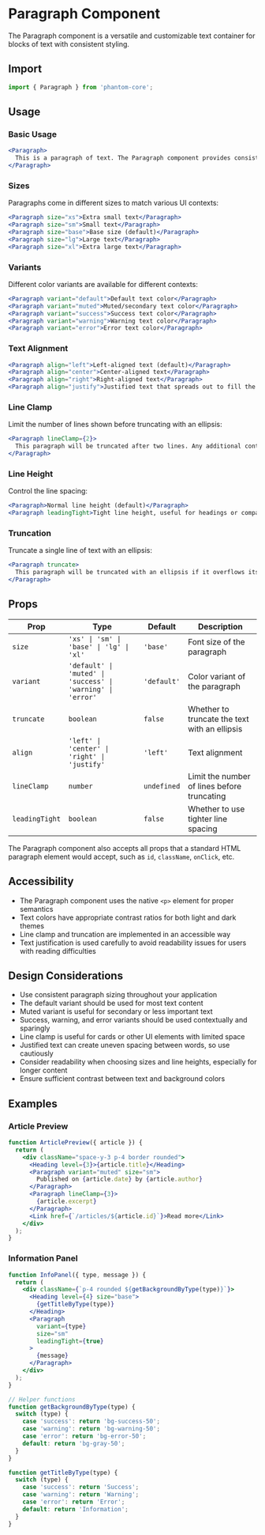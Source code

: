 # Paragraph Component

The Paragraph component is a versatile and customizable text container for blocks of text with consistent styling.

## Import

```jsx
import { Paragraph } from 'phantom-core';
```

## Usage

### Basic Usage

```jsx
<Paragraph>
  This is a paragraph of text. The Paragraph component provides consistent styling for blocks of text content throughout the application.
</Paragraph>
```

### Sizes

Paragraphs come in different sizes to match various UI contexts:

```jsx
<Paragraph size="xs">Extra small text</Paragraph>
<Paragraph size="sm">Small text</Paragraph>
<Paragraph size="base">Base size (default)</Paragraph>
<Paragraph size="lg">Large text</Paragraph>
<Paragraph size="xl">Extra large text</Paragraph>
```

### Variants

Different color variants are available for different contexts:

```jsx
<Paragraph variant="default">Default text color</Paragraph>
<Paragraph variant="muted">Muted/secondary text color</Paragraph>
<Paragraph variant="success">Success text color</Paragraph>
<Paragraph variant="warning">Warning text color</Paragraph>
<Paragraph variant="error">Error text color</Paragraph>
```

### Text Alignment

```jsx
<Paragraph align="left">Left-aligned text (default)</Paragraph>
<Paragraph align="center">Center-aligned text</Paragraph>
<Paragraph align="right">Right-aligned text</Paragraph>
<Paragraph align="justify">Justified text that spreads out to fill the width of its container</Paragraph>
```

### Line Clamp

Limit the number of lines shown before truncating with an ellipsis:

```jsx
<Paragraph lineClamp={2}>
  This paragraph will be truncated after two lines. Any additional content beyond the second line will not be displayed and an ellipsis will be shown to indicate that there is more content that is not visible.
</Paragraph>
```

### Line Height

Control the line spacing:

```jsx
<Paragraph>Normal line height (default)</Paragraph>
<Paragraph leadingTight>Tight line height, useful for headings or compact UIs</Paragraph>
```

### Truncation

Truncate a single line of text with an ellipsis:

```jsx
<Paragraph truncate>
  This paragraph will be truncated with an ellipsis if it overflows its container
</Paragraph>
```

## Props

| Prop | Type | Default | Description |
|------|------|---------|-------------|
| `size` | `'xs' \| 'sm' \| 'base' \| 'lg' \| 'xl'` | `'base'` | Font size of the paragraph |
| `variant` | `'default' \| 'muted' \| 'success' \| 'warning' \| 'error'` | `'default'` | Color variant of the paragraph |
| `truncate` | `boolean` | `false` | Whether to truncate the text with an ellipsis |
| `align` | `'left' \| 'center' \| 'right' \| 'justify'` | `'left'` | Text alignment |
| `lineClamp` | `number` | `undefined` | Limit the number of lines before truncating |
| `leadingTight` | `boolean` | `false` | Whether to use tighter line spacing |

The Paragraph component also accepts all props that a standard HTML paragraph element would accept, such as `id`, `className`, `onClick`, etc.

## Accessibility

- The Paragraph component uses the native `<p>` element for proper semantics
- Text colors have appropriate contrast ratios for both light and dark themes
- Line clamp and truncation are implemented in an accessible way
- Text justification is used carefully to avoid readability issues for users with reading difficulties

## Design Considerations

- Use consistent paragraph sizing throughout your application
- The default variant should be used for most text content
- Muted variant is useful for secondary or less important text
- Success, warning, and error variants should be used contextually and sparingly
- Line clamp is useful for cards or other UI elements with limited space
- Justified text can create uneven spacing between words, so use cautiously
- Consider readability when choosing sizes and line heights, especially for longer content
- Ensure sufficient contrast between text and background colors

## Examples

### Article Preview

```jsx
function ArticlePreview({ article }) {
  return (
    <div className="space-y-3 p-4 border rounded">
      <Heading level={3}>{article.title}</Heading>
      <Paragraph variant="muted" size="sm">
        Published on {article.date} by {article.author}
      </Paragraph>
      <Paragraph lineClamp={3}>
        {article.excerpt}
      </Paragraph>
      <Link href={`/articles/${article.id}`}>Read more</Link>
    </div>
  );
}
```

### Information Panel

```jsx
function InfoPanel({ type, message }) {
  return (
    <div className={`p-4 rounded ${getBackgroundByType(type)}`}>
      <Heading level={4} size="base">
        {getTitleByType(type)}
      </Heading>
      <Paragraph 
        variant={type} 
        size="sm"
        leadingTight={true}
      >
        {message}
      </Paragraph>
    </div>
  );
}

// Helper functions
function getBackgroundByType(type) {
  switch (type) {
    case 'success': return 'bg-success-50';
    case 'warning': return 'bg-warning-50';
    case 'error': return 'bg-error-50';
    default: return 'bg-gray-50';
  }
}

function getTitleByType(type) {
  switch (type) {
    case 'success': return 'Success';
    case 'warning': return 'Warning';
    case 'error': return 'Error';
    default: return 'Information';
  }
}
```
